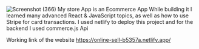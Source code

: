 ![Screenshot (366)](https://user-images.githubusercontent.com/81774350/130610248-325f7213-098e-48d4-a3e2-71601580786a.png)
My store App  is an Ecommerce App While building it I learned many advanced React & JavaScript topics, as well as how to use Stripe for card transactions. I used netlify to deploy this project and for the backend I used commerce.js Api


Working link of the website
https://online-sell-b5357a.netlify.app/
